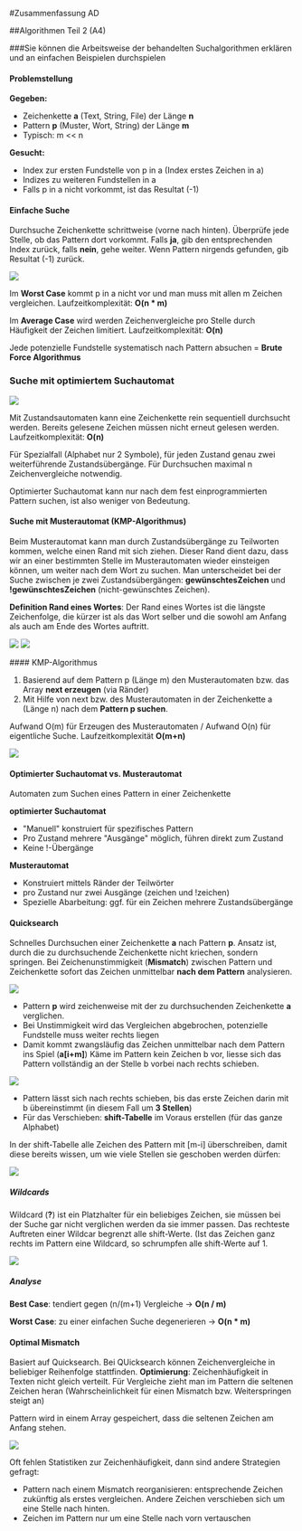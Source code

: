 #Zusammenfassung AD

##Algorithmen Teil 2 (A4)

###Sie können die Arbeitsweise der behandelten Suchalgorithmen erklären und an einfachen Beispielen durchspielen

#### Problemstellung
**Gegeben:**

* Zeichenkette **a** (Text, String, File) der Länge **n**
* Pattern **p** (Muster, Wort, String) der Länge **m**
* Typisch: m << n

**Gesucht:**

* Index zur ersten Fundstelle von p in a (Index erstes Zeichen in a)
* Indizes zu weiteren Fundstellen in a
* Falls p in a nicht vorkommt, ist das Resultat (-1)

#### Einfache Suche

Durchsuche Zeichenkette schrittweise (vorne nach hinten).
Überprüfe jede Stelle, ob das Pattern dort vorkommt. Falls **ja**, gib den entsprechenden Index zurück, falls **nein**, gehe weiter. Wenn Pattern nirgends gefunden, gib Resultat (-1) zurück.

![](einfachesuche1.png)

Im **Worst Case** kommt p in a nicht vor und man muss mit allen m Zeichen vergleichen. Laufzeitkomplexität: **O(n * m)**

Im **Average Case** wird werden Zeichenvergleiche pro Stelle durch Häufigkeit der Zeichen limitiert. Laufzeitkomplexität: **O(n)**

Jede potenzielle Fundstelle systematisch nach Pattern absuchen = **Brute Force Algorithmus**

### Suche mit optimiertem Suchautomat

![](statesearch1.png)

Mit Zustandsautomaten kann eine Zeichenkette rein sequentiell durchsucht werden. Bereits gelesene Zeichen müssen nicht erneut gelesen werden. Laufzeitkomplexität: **O(n)**

Für Spezialfall (Alphabet nur 2 Symbole), für jeden Zustand genau zwei weiterführende Zustandsübergänge. Für Durchsuchen maximal n Zeichenvergleiche notwendig.

Optimierter Suchautomat kann nur nach dem fest einprogrammierten Pattern suchen, ist also weniger von Bedeutung.

#### Suche mit Musterautomat (KMP-Algorithmus)

Beim Musterautomat kann man durch Zustandsübergänge zu Teilworten kommen, welche einen Rand mit sich ziehen. Dieser Rand dient dazu, dass wir an einer bestimmten Stelle im Musterautomaten wieder einsteigen können, um weiter nach dem Wort zu suchen. Man unterscheidet bei der Suche zwischen je zwei Zustandsübergängen: **gewünschtesZeichen** und **!gewünschtesZeichen** (nicht-gewünschtes Zeichen).

**Definition Rand eines Wortes**: Der Rand eines Wortes ist die längste Zeichenfolge, die kürzer ist als das Wort selber und die sowohl am Anfang als auch am Ende des Wortes auftritt.

![](rand1.png)
![](rand2.png)

#### KMP-Algorithmus

1. Basierend auf dem Pattern p (Länge m) den Musterautomaten bzw. das Array **next erzeugen** (via Ränder)
2. Mit Hilfe von next bzw. des Musterautomaten in der Zeichenkette a (Länge n) nach dem **Pattern p suchen**.

Aufwand O(m) für Erzeugen des Musterautomaten / Aufwand O(n) für eigentliche Suche. Laufzeitkomplexität **O(m+n)**

![](kmp.png)

#### Optimierter Suchautomat vs. Musterautomat

Automaten zum Suchen eines Pattern in einer Zeichenkette

**optimierter Suchautomat**

* "Manuell" konstruiert für spezifisches Pattern
* Pro Zustand mehrere "Ausgänge" möglich, führen direkt zum Zustand
* Keine !-Übergänge

**Musterautomat**

* Konstruiert mittels Ränder der Teilwörter
* pro Zustand nur zwei Ausgänge (zeichen und !zeichen)
* Spezielle Abarbeitung: ggf. für ein Zeichen mehrere Zustandsübergänge

#### Quicksearch

Schnelles Durchsuchen einer Zeichenkette **a** nach Pattern **p**. 
Ansatz ist, durch die zu durchsuchende Zeichenkette nicht kriechen, sondern springen. Bei Zeichenunstimmigkeit (**Mismatch**) zwischen Pattern und Zeichenkette sofort das Zeichen unmittelbar **nach dem Pattern** analysieren.

![](quicksearch1.png)

* Pattern **p** wird zeichenweise mit der zu durchsuchenden Zeichenkette **a** verglichen.
* Bei Unstimmigkeit wird das Vergleichen abgebrochen, potenzielle Fundstelle muss weiter rechts liegen
* Damit kommt zwangsläufig das Zeichen unmittelbar nach dem Pattern ins Spiel (**a[i+m]**) Käme im Pattern kein Zeichen b vor, liesse sich das Pattern vollständig an der Stelle b vorbei nach rechts schieben.

![](quicksearch2.png)

* Pattern lässt sich nach rechts schieben, bis das erste Zeichen darin mit b übereinstimmt (in diesem Fall um **3 Stellen**)
* Für das Verschieben: **shift-Tabelle** im Voraus erstellen (für das ganze Alphabet)

In der shift-Tabelle alle Zeichen des Pattern mit [m-i] überschreiben, damit diese bereits wissen, um wie viele Stellen sie geschoben werden dürfen:

![](shifttable.png)

##### Wildcards

Wildcard (**?**) ist ein Platzhalter für ein beliebiges Zeichen, sie müssen bei der Suche gar nicht verglichen werden da sie immer passen. Das rechteste Auftreten einer Wildcar begrenzt alle shift-Werte. (Ist das Zeichen ganz rechts im Pattern eine Wildcard, so schrumpfen alle shift-Werte auf 1.

![](wildcard.png)

##### Analyse

**Best Case**: tendiert gegen (n/(m+1) Vergleiche -> **O(n / m)**

**Worst Case**: zu einer einfachen Suche degenerieren -> **O(n * m)**

#### Optimal Mismatch

Basiert auf Quicksearch. Bei QUicksearch können Zeichenvergleiche in beliebiger Reihenfolge stattfinden. **Optimierung**: Zeichenhäufigkeit in Texten nicht gleich verteilt. Für Vergleiche zieht man im Pattern die seltenen Zeichen heran (Wahrscheinlichkeit für einen Mismatch bzw. Weiterspringen steigt an)

Pattern wird in einem Array gespeichert, dass die seltenen Zeichen am Anfang stehen. 

![](optimalmismatch.png)

Oft fehlen Statistiken zur Zeichenhäufigkeit, dann sind andere Strategien gefragt:

* Pattern nach einem Mismatch reorganisieren: entsprechende Zeichen zukünftig als erstes vergleichen. Andere Zeichen verschieben sich um eine Stelle nach hinten.
* Zeichen im Pattern nur um eine Stelle nach vorn vertauschen

